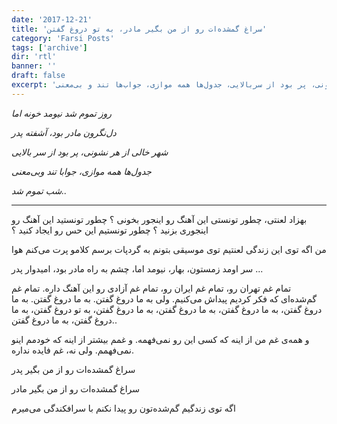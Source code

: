 ```yaml
---
date: '2017-12-21'
title: 'سراغ گمشده‌ات رو از من بگیر مادر، به تو دروغ گفتن'
category: 'Farsi Posts'
tags: ['archive']
dir: 'rtl'
banner: ''
draft: false
excerpt: 'روز تموم شد، نیومد خونه اما. دل‌نگرون مادر بود، آشفته پدر. شهر خالی از هر نشونی، پر بود از سربالایی، جدول‌ها همه موازی، جواب‌ها تند و بی‌معنی.'
---
```


_روز تموم شد نیومد خونه اما_

_دل‌نگرون مادر بود، آشفته پدر_

_شهر خالی از هر نشونی، پر بود از سر بالایی_

_جدول‌ها همه موازی، جوابا تند وبی‌معنی_

_شب تموم شد.._

---

بهزاد لعنتی، چطور تونستی این آهنگ رو اینجور بخونی ؟ چطور تونستید این آهنگ رو اینجوری بزنید ؟ چطور تونستیم این حس رو ایجاد کنید ؟‌

من اگه توی این زندگی لعنتیم توی موسیقی بتونم به گردپات برسم کلامو پرت می‌کنم هوا

سر اومد زمستون، بهار، نیومد اما، چشم به راه مادر بود، امیدوار پدر ...

تمام غم تهران رو، تمام غم ایران رو، تمام غم آزادی رو این آهنگ داره. تمام غم گم‌شده‌ای که فکر کردیم پیداش می‌کنیم. ولی به ما دروغ گفتن. به ما دروغ گفتن. به ما دروغ گفتن، به ما دروغ گفتن، به ما دروغ گفتن، به ما دروغ گفتن، به تو دروغ گفتن، به ما دروغ گفتن، به ما دروغ گفتن..

و همه‌ی غم من از اینه که کسی این رو نمی‌فهمه. و غمم بیشتر از اینه که خودمم اینو نمی‌فهمم. ولی نه، غم فایده نداره.

سراغ گمشده‌ات رو از من بگیر پدر

سراغ گمشده‌ات رو از من بگیر مادر

اگه توی زندگیم گم‌شده‌تون رو پیدا نکنم با سرافکندگی می‌میرم
